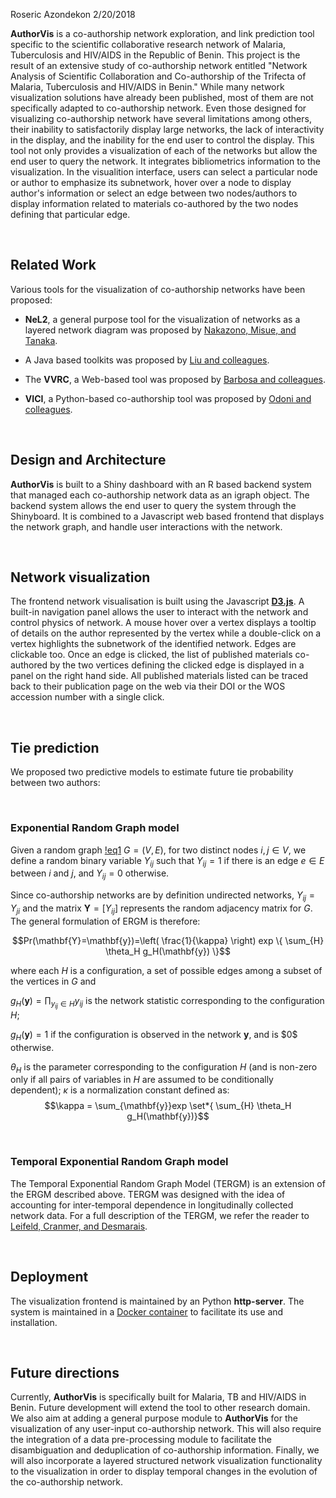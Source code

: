 Roseric Azondekon
2/20/2018

**AuthorVis** is a co-authorship network exploration, and link prediction tool specific to the scientific collaborative research network of Malaria, Tuberculosis and HIV/AIDS in the Republic of Benin. This project is the result of an extensive study of co-authorship network entitled "Network Analysis of Scientific Collaboration and Co-authorship of the Trifecta of Malaria, Tuberculosis and HIV/AIDS in Benin." While many network visualization solutions have already been published, most of them are not specifically adapted to co-authorship network. Even those designed for visualizing co-authorship network have several limitations among others, their inability to satisfactorily display large networks, the lack of interactivity in the display, and the inability for the end user to control the display. This tool not only provides a visualization of each of the networks but allow the end user to query the network. It integrates bibliometrics information to the visualization. In the visualition interface, users can select a particular node or author to emphasize its subnetwork, hover over a node to display author's information or select an edge between two nodes/authors to display information related to materials co-authored by the two nodes defining that particular edge.

   

Related Work
------------

Various tools for the visualization of co-authorship networks have been proposed:

-   **NeL2**, a general purpose tool for the visualization of networks as a layered network diagram was proposed by [Nakazono, Misue, and Tanaka](https://dl.acm.org/citation.cfm?id=1151920 "NeL 2: Network drawing tool for handling layered structured network diagram.").

-   A Java based toolkits was proposed by [Liu and colleagues](https://dl.acm.org/citation.cfm?doid=996350.996470 "Toolkits for visualizing co-authorship graph.").

-   The **VVRC**, a Web-based tool was proposed by [Barbosa and colleagues](https://dl.acm.org/citation.cfm?id=2213975 "Web based tool for visualization and recommendation on co-authorship network").

-   **VICI**, a Python-based co-authorship tool was proposed by [Odoni and colleagues](http://www.semar.de/ws/publikationen/2017_ISI_VICI.pdf "Visualisation of Collaboration in Social Collaborative Knowledge Management Systems").

   

Design and Architecture
-----------------------

**AuthorVis** is built to a Shiny dashboard with an R based backend system that managed each co-authorship network data as an igraph object. The backend system allows the end user to query the system through the Shinyboard. It is combined to a Javascript web based frontend that displays the network graph, and handle user interactions with the network.

   

Network visualization
---------------------

The frontend network visualisation is built using the Javascript [**D3.js**](https://d3js.org/ "Data-Driven Documents"). A built-in navigation panel allows the user to interact with the network and control physics of network. A mouse hover over a vertex displays a tooltip of details on the author represented by the vertex while a double-click on a vertex highlights the subnetwork of the identified network. Edges are clickable too. Once an edge is clicked, the list of published materials co-authored by the two vertices defining the clicked edge is displayed in a panel on the right hand side. All published materials listed can be traced back to their publication page on the web via their DOI or the WOS accession number with a single click.

   

Tie prediction
--------------

We proposed two predictive models to estimate future tie probability between two authors:

 

### Exponential Random Graph model

Given a random graph [!eq1](http://latex.codecogs.com/gif.latex?G%3D%28V%2CE%29) $G=(V,E)$, for two distinct nodes $i,j \in V$, we define a random binary variable $Y_{ij}$ such that $Y_{ij} = 1$ if there is an edge $e \in E$ between $i$ and $j$, and $Y_{ij} = 0$ otherwise.

Since co-authorship networks are by definition undirected networks, $Y_{ij} = Y_{ji}$ and the matrix $\mathbf{Y}=\left[ Y_{ij} \right]$ represents the random adjacency matrix for $G$. The general formulation of ERGM is therefore:

$$Pr(\mathbf{Y}=\mathbf{y})=\left( \frac{1}{\kappa} \right) exp \{ \sum_{H} \theta_H g_H(\mathbf{y}) \}$$

where each $H$ is a configuration, a set of possible edges among a subset of the vertices in $G$ and 

$g_H( \mathbf{y} )= \prod_{ y_{ij } \in H } y_{ij}$ is the network statistic corresponding to the configuration $H$; 

$g_H( \mathbf{y} )=1$ if the configuration is observed in the network $\mathbf{y}$, and is \$0$ otherwise. 

$\theta_H$ is the parameter corresponding to the configuration $H$ (and is non-zero only if all pairs of variables in $H$ are assumed to be conditionally dependent); 
$\kappa$ is a normalization constant defined as:
$$\kappa = \sum_{\mathbf{y}}exp \set*{ \sum_{H} \theta_H g_H(\mathbf{y})}$$

 

### Temporal Exponential Random Graph model

The Temporal Exponential Random Graph Model (TERGM) is an extension of the ERGM described above. TERGM was designed with the idea of accounting for inter-temporal dependence in longitudinally collected network data. For a full description of the TERGM, we refer the reader to [Leifeld, Cranmer, and Desmarais](http://eprints.gla.ac.uk/139203/ "Temporal exponential random graph models with btergm: estimation and bootstrap confidence intervals").

   

Deployment
----------

The visualization frontend is maintained by an Python **http-server**. The system is maintained in a [Docker container](https://hub.docker.com/r/rosericazondekon/authorvis/ "docker pull rosericazondekon/authorvis") to facilitate its use and installation.

   

Future directions
-----------------

Currently, **AuthorVis** is specifically built for Malaria, TB and HIV/AIDS in Benin. Future development will extend the tool to other research domain. We also aim at adding a general purpose module to **AuthorVis** for the visualization of any user-input co-authorship network. This will also require the integration of a data pre-processing module to facilitate the disambiguation and deduplication of co-authorship information. Finally, we will also incorporate a layered structured network visualization functionality to the visualization in order to display temporal changes in the evolution of the co-authorship network.
